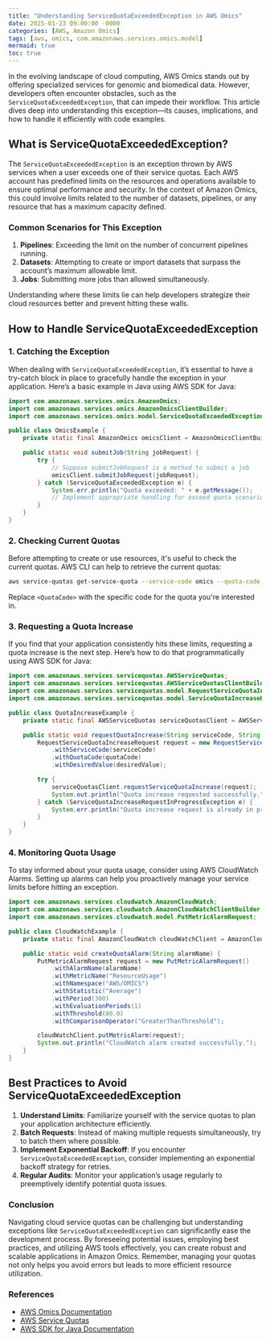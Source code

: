 ```yaml
---
title: "Understanding ServiceQuotaExceededException in AWS Omics"
date: 2025-01-23 09:00:00 -0000
categories: [AWS, Amazon Omics]
tags: [aws, omics, com.amazonaws.services.omics.model]
mermaid: true
toc: true
---
```



In the evolving landscape of cloud computing, AWS Omics stands out by offering specialized services for genomic and biomedical data. However, developers often encounter obstacles, such as the `ServiceQuotaExceededException`, that can impede their workflow. This article dives deep into understanding this exception—its causes, implications, and how to handle it efficiently with code examples.

## What is ServiceQuotaExceededException?

The `ServiceQuotaExceededException` is an exception thrown by AWS services when a user exceeds one of their service quotas. Each AWS account has predefined limits on the resources and operations available to ensure optimal performance and security. In the context of Amazon Omics, this could involve limits related to the number of datasets, pipelines, or any resource that has a maximum capacity defined.

### Common Scenarios for This Exception

1. **Pipelines**: Exceeding the limit on the number of concurrent pipelines running.
2. **Datasets**: Attempting to create or import datasets that surpass the account’s maximum allowable limit.
3. **Jobs**: Submitting more jobs than allowed simultaneously.

Understanding where these limits lie can help developers strategize their cloud resources better and prevent hitting these walls.

## How to Handle ServiceQuotaExceededException

### 1. Catching the Exception

When dealing with `ServiceQuotaExceededException`, it’s essential to have a try-catch block in place to gracefully handle the exception in your application. Here’s a basic example in Java using AWS SDK for Java:

```java
import com.amazonaws.services.omics.AmazonOmics;
import com.amazonaws.services.omics.AmazonOmicsClientBuilder;
import com.amazonaws.services.omics.model.ServiceQuotaExceededException;

public class OmicsExample {
    private static final AmazonOmics omicsClient = AmazonOmicsClientBuilder.defaultClient();

    public static void submitJob(String jobRequest) {
        try {
            // Suppose submitJobRequest is a method to submit a job
            omicsClient.submitJobRequest(jobRequest);
        } catch (ServiceQuotaExceededException e) {
            System.err.println("Quota exceeded: " + e.getMessage());
            // Implement appropriate handling for exceed quota scenario
        }
    }
}
```

### 2. Checking Current Quotas

Before attempting to create or use resources, it's useful to check the current quotas. AWS CLI can help to retrieve the current quotas:

```bash
aws service-quotas get-service-quota --service-code omics --quota-code <QuotaCode>
```

Replace `<QuotaCode>` with the specific code for the quota you're interested in.

### 3. Requesting a Quota Increase

If you find that your application consistently hits these limits, requesting a quota increase is the next step. Here’s how to do that programmatically using AWS SDK for Java:

```java
import com.amazonaws.services.servicequotas.AWSServiceQuotas;
import com.amazonaws.services.servicequotas.AWSServiceQuotasClientBuilder;
import com.amazonaws.services.servicequotas.model.RequestServiceQuotaIncreaseRequest;
import com.amazonaws.services.servicequotas.model.ServiceQuotaIncreaseRequestInProgressException;

public class QuotaIncreaseExample {
    private static final AWSServiceQuotas serviceQuotasClient = AWSServiceQuotasClientBuilder.defaultClient();

    public static void requestQuotaIncrease(String serviceCode, String quotaCode, double desiredValue) {
        RequestServiceQuotaIncreaseRequest request = new RequestServiceQuotaIncreaseRequest()
            .withServiceCode(serviceCode)
            .withQuotaCode(quotaCode)
            .withDesiredValue(desiredValue);

        try {
            serviceQuotasClient.requestServiceQuotaIncrease(request);
            System.out.println("Quota increase requested successfully.");
        } catch (ServiceQuotaIncreaseRequestInProgressException e) {
            System.err.println("Quota increase request is already in progress: " + e.getMessage());
        }
    }
}
```

### 4. Monitoring Quota Usage

To stay informed about your quota usage, consider using AWS CloudWatch Alarms. Setting up alarms can help you proactively manage your service limits before hitting an exception.

```java
import com.amazonaws.services.cloudwatch.AmazonCloudWatch;
import com.amazonaws.services.cloudwatch.AmazonCloudWatchClientBuilder;
import com.amazonaws.services.cloudwatch.model.PutMetricAlarmRequest;

public class CloudWatchExample {
    private static final AmazonCloudWatch cloudWatchClient = AmazonCloudWatchClientBuilder.defaultClient();

    public static void createQuotaAlarm(String alarmName) {
        PutMetricAlarmRequest request = new PutMetricAlarmRequest()
            .withAlarmName(alarmName)
            .withMetricName("ResourceUsage")
            .withNamespace("AWS/OMICS")
            .withStatistic("Average")
            .withPeriod(300)
            .withEvaluationPeriods(1)
            .withThreshold(80.0)
            .withComparisonOperator("GreaterThanThreshold");

        cloudWatchClient.putMetricAlarm(request);
        System.out.println("CloudWatch alarm created successfully.");
    }
}
```

## Best Practices to Avoid ServiceQuotaExceededException

1. **Understand Limits**: Familiarize yourself with the service quotas to plan your application architecture efficiently.
2. **Batch Requests**: Instead of making multiple requests simultaneously, try to batch them where possible.
3. **Implement Exponential Backoff**: If you encounter `ServiceQuotaExceededException`, consider implementing an exponential backoff strategy for retries.
4. **Regular Audits**: Monitor your application’s usage regularly to preemptively identify potential quota issues.

### Conclusion

Navigating cloud service quotas can be challenging but understanding exceptions like `ServiceQuotaExceededException` can significantly ease the development process. By foreseeing potential issues, employing best practices, and utilizing AWS tools effectively, you can create robust and scalable applications in Amazon Omics. Remember, managing your quotas not only helps you avoid errors but leads to more efficient resource utilization.

### References

- [AWS Omics Documentation](https://docs.aws.amazon.com/omics/latest/userguide/what-is-omics.html)
- [AWS Service Quotas](https://docs.aws.amazon.com/servicequotas/latest/userguide/what-is-service-quotas.html)
- [AWS SDK for Java Documentation](https://docs.aws.amazon.com/sdk-for-java/latest/developer-guide/home.html)